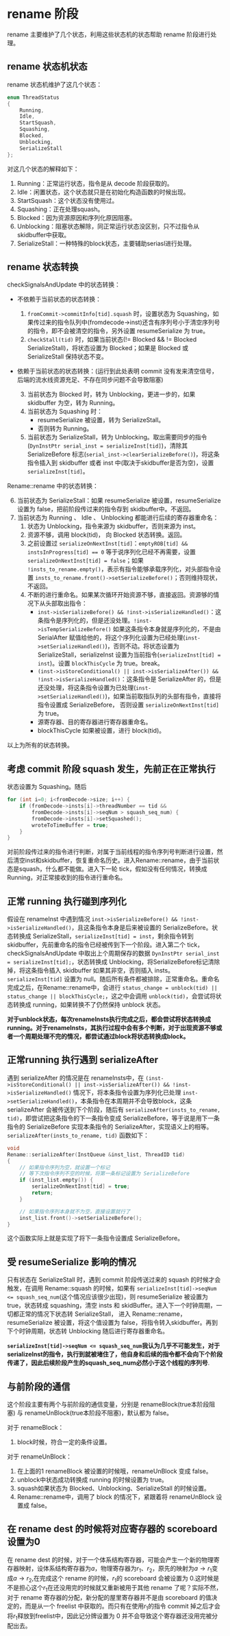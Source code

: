 # rename 阶段

rename 主要维护了几个状态，利用这些状态机的状态帮助 rename 阶段进行处理。

## rename 状态机状态

rename 状态机维护了这几个状态：

```cpp
enum ThreadStatus
{
    Running,
    Idle,
    StartSquash,
    Squashing,
    Blocked,
    Unblocking,
    SerializeStall
};
```

对这几个状态的解释如下：

1. Running：正常运行状态，指令是从 decode 阶段获取的。
2. Idle：闲置状态，这个状态就只是在初始化构造函数的时候出现。
3. StartSquash：这个状态没有使用过。
4. Squashing：正在处理squash。
5. Blocked：因为资源原因和序列化原因阻塞。
6. Unblocking：阻塞状态解除，同正常运行状态没区别，只不过指令从skidbuffer中获取。
7. SerializeStall：一种特殊的block状态，主要辅助seriasl进行处理。

## rename 状态转换

checkSignalsAndUpdate 中的状态转换：

- 不依赖于当前状态的状态转换：
  1. `fromCommit->commitInfo[tid].squash` 时，设置状态为 Squashing，如果传过来的指令队列中(fromdecode->inst)还含有序列号小于清空序列号的指令，即不会被清空的指令，另外设置 resumeSerialize 为 true。
  2. `checkStall(tid)` 时，如果当前状态(!= Blocked && != Blocked SerializeStall)，将状态设置为 Blocked；如果是 Blocked 或 SerializeStall 保持状态不变。

- 依赖于当前状态的状态转换：(运行到此处表明 commit 没有发来清空信号，后端的流水线资源充足、不存在同步问题不会导致阻塞)

  3. 当前状态为 Blocked 时，转为 Unblocking，更进一步的，如果 skidbuffer 为空，转为 Running。
  4. 当前状态为 Squashing 时：
     - resumeSerialize 被设置，转为 SerializeStall。
     - 否则转为 Running。
  5. 当前状态为 SerializeStall，转为 Unblocking。取出需要同步的指令(`DynInstPtr serial_inst = serializeInst[tid]`)，清除其 SerializeBefore 标志(`serial_inst->clearSerializeBefore()`)，将这条指令插入到 skidbuffer 或者 inst 中(取决于skidbuffer是否为空)，设置 `serializeInst[tid]`。


Rename::rename 中的状态转换：

6. 当前状态为 SerializeStall：如果 resumeSerialize 被设置，resumeSerialize 设置为 false，把前阶段传过来的指令存到 skidbuffer中。不返回。
7. 当前状态为 Running 、 Idle 、 Unblocking 都能进行后续的寄存器重命名：
   1. 状态为 Unblocking，指令来源为 skidbuffer，否则来源为 inst。
   2. 资源不够，调用 block(tid)， 向 Blocked 状态转换。返回。
   3. 之前设置过 `serializeOnNextInst[tid]`：`emptyROB[tid] && instsInProgress[tid] == 0` 等于说序列化已经不再需要，设置 `serializeOnNextInst[tid] = false`；如果 `!insts_to_rename.empty()`，表示有指令能够承载序列化，对头部指令设置 `insts_to_rename.front()->setSerializeBefore()`；否则维持现状，不返回。
   4. 不断的进行重命名。如果某次循环开始资源不够，直接返回。资源够的情况下从头部取出指令：
      - `inst->isSerializeBefore() && !inst->isSerializeHandled()`：这条指令是序列化的，但是还没处理。`!inst->isTempSerializeBefore()` 如果这条指令本身就是序列化的，不是由 SerialAfter 赋值给他的，将这个序列化设置为已经处理(`inst->setSerializeHandled()`)，否则不动。将状态设置为 SerializeStall，serializeInst 设置为当前指令(`serializeInst[tid] = inst`)。设置 `blockThisCycle` 为 true。break。
      - `(inst->isStoreConditional() || inst->isSerializeAfter()) && !inst->isSerializeHandled()`：这条指令是 SerializeAfter 的，但是还没处理，将这条指令设置为已处理(`inst->setSerializeHandled()`)，如果当前取指队列的头部有指令，直接将指令设置成 SerializeBefore， 否则设置 `serializeOnNextInst[tid]` 为 true。
      - 源寄存器、目的寄存器进行寄存器重命名。
      - blockThisCycle 如果被设置，进行 block(tid)。

以上为所有的状态转换。

## 考虑 commit 阶段 squash 发生，先前正在正常执行

状态设置为 Squashing。随后

```cpp
for (int i=0; i<fromDecode->size; i++) {
    if (fromDecode->insts[i]->threadNumber == tid &&
        fromDecode->insts[i]->seqNum > squash_seq_num) {
        fromDecode->insts[i]->setSquashed();
        wroteToTimeBuffer = true;
    }
}
```

对前阶段传过来的指令进行判断，对属于当前线程的指令序列号判断进行设置，然后清空inst和skidbuffer，恢复重命名历史。进入Rename::rename，由于当前状态是squash，什么都不能做。进入下一轮 tick，假如没有任何情况，转换成 Running，对正常接收到的指令进行重命名。

## 正常 running 执行碰到序列化

假设在 renameInst 中遇到情况 `inst->isSerializeBefore() && !inst->isSerializeHandled()`，且这条指令本身是后来被设置的 SerializeBefore。状态转换成 SerializeStall，`serializeInst[tid] = inst`，剩余指令转到 skidbuffer，先前重命名的指令已经被传到下一个阶段。进入第二个 tick，checkSignalsAndUpdate 中取出上个周期保存的数据 `DynInstPtr serial_inst = serializeInst[tid];`，状态转换成 Unblocking，将SerializeBefore标记清除掉，将这条指令插入 skidbuffer 如果其非空，否则插入 insts。`serializeInst[tid]` 设置为 null。随后所有条件都被排除，正常重命名。重命名完成之后，在Rename::rename中，会进行 `status_change = unblock(tid) || status_change || blockThisCycle;`，这之中会调用 `unblock(tid)`，会尝试将状态转换成 running，如果转换不了仍然保持 unblock 状态。

**对于unblock状态，每次renameInsts执行完成之后，都会尝试将状态转换成running。对于renameInsts，其执行过程中会有多个判断，对于出现资源不够或者一个周期处理不完的情况，都尝试通过block将状态转换成block。**

## 正常running 执行遇到 serializeAfter

遇到 serializeAfter 的情况是在 renameInsts中，在 `(inst->isStoreConditional() || inst->isSerializeAfter()) && !inst->isSerializeHandled()` 情况下，将本条指令设置为序列化已处理 `inst->setSerializeHandled()`，本条指令在本周期并不会导致block，这条 serializeAfter 会被传送到下个阶段，随后有 `serializeAfter(insts_to_rename, tid)`，即尝试把这条指令的下一条指令变成 SerializeBefore，等于说是用下一条指令的 SerializeBefore 实现本条指令的 SerializeAfter，实现语义上的相等。`serializeAfter(insts_to_rename, tid)` 函数如下：

```cpp
void
Rename::serializeAfter(InstQueue &inst_list, ThreadID tid)
{
    // 如果指令序列为空，就设置一个标记
    // 等下次指令序列不空的时候，将第一条标记设置为 SerializeBefore
    if (inst_list.empty()) {
        serializeOnNextInst[tid] = true;
        return;
    }

    // 如果指令序列本身就不为空，直接设置就行了
    inst_list.front()->setSerializeBefore();
}
```

这个函数实际上就是实现了将下一条指令设置成 SerializeBefore。

## 受 resumeSerialize 影响的情况

只有状态在 SerializeStall 时，遇到 commit 阶段传送过来的 squash 的时候才会触发，在调用 Rename::squash 的时候，如果有 `serializeInst[tid]->seqNum <= squash_seq_num`(这个情况应该很少出现)，则 resumeSerialize 被设置为 true，状态转成 squashing，清空 insts 和 skidBuffer。进入下一个时钟周期，一切都正常的情况下状态转 SerializeStall， 进入 Rename::rename，resumeSerialize 被设置，将这个值设置为 false，将指令转入skidbuffer。再到下个时钟周期，状态转 Unblocking 随后进行寄存器重命名。

**``serializeInst[tid]->seqNum <= squash_seq_num``我认为几乎不可能发生，对于serializeInst的指令，执行到就被堵住了，他自身和后续的指令都不会向下个阶段传递了，因此后续阶段产生的squash_seq_num必然小于这个线程的序列号**.

## 与前阶段的通信

这个阶段主要有两个与前阶段的通信变量，分别是 renameBlock(true本阶段阻塞) 与 renameUnBlock(true本阶段不阻塞)，默认都为 false。

对于 renameBlock：

1. block时候，符合一定的条件设置。

对于 renameUnBlock：

1. 在上面的1 renameBlock 被设置的时候哦，renameUnBlock 变成 false。
2. unblock中状态成功转换成 running 的时候设置为 true。
3. squash如果状态为 Blocked、Unblocking、SerializeStall 的时候设置。
4. Rename::rename中，调用了 block 的情况下，紧跟着将 renameUnBlock 设置成 false。

## 在 rename dest 的时候将对应寄存器的 scoreboard 设置为0

在 rename dest 的时候，对于一个体系结构寄存器，可能会产生一个新的物理寄存器映射，设体系结构寄存器为$a$，物理寄存器为$r_1$、$r_2$，原先的映射为$a \rightarrow r_1$变成$a \rightarrow r_2$,在完成这个 rename 的时候，$r_1$的 scoreboard 会被设置为 0.这时候是不是担心这个$r_1$在还没用完的时候就又重新被用于其他 rename 了呢？实际不然，对于 rename 寄存器的分配，新分配的屋里寄存器并不是由 scoreboard 的值决定的，而是从一个 freelist 中获取的。而只有在使用$r_1$的指令 commit 掉之后才会将$r_1$释放到freelist中，因此记分牌设置为 0 并不会导致这个寄存器还没用完被分配出去。
